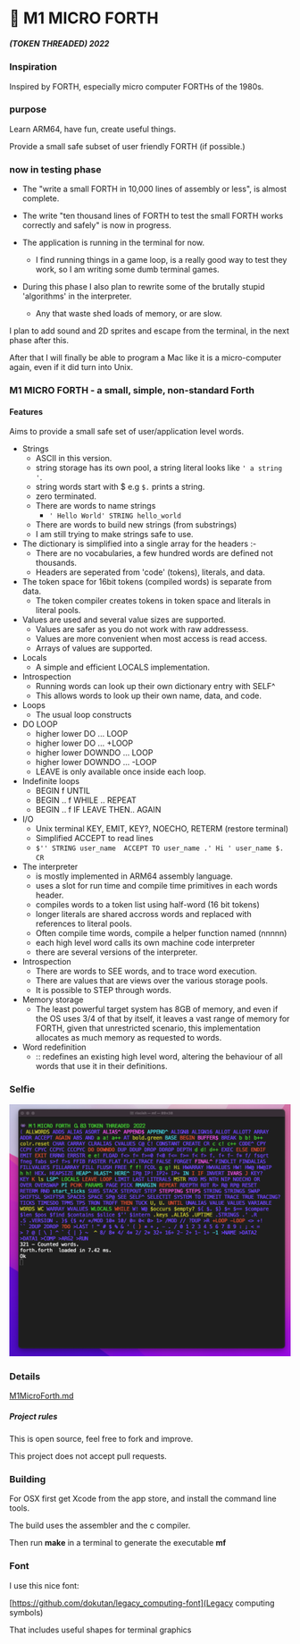 # 👾 M1 MICRO FORTH  

##### (TOKEN THREADED) 2022

### Inspiration

Inspired by FORTH, especially micro computer FORTHs of the 1980s.

### purpose

Learn ARM64, have fun, create useful things.

Provide a small safe subset of user friendly FORTH (if possible.)

### now in testing phase

- The "write a small FORTH in 10,000 lines of assembly or less", is almost complete.

- The write "ten thousand lines of FORTH to test the small FORTH works correctly and safely" is now in progress.

- The application is running in the terminal for now.

    - I find running things in a game loop, is a really good way to test they work, so I am writing some dumb terminal games.

- During this phase I also plan to rewrite some of the brutally stupid 'algorithms' in the interpreter.
    - Any that waste shed loads of memory, or are slow.

I plan to add sound and 2D sprites and escape from the terminal, in the next phase after this.

After that I will finally be able to program a Mac like it is a micro-computer again, even if it did turn into Unix.


###  M1 MICRO FORTH - a small, simple, non-standard Forth


#### Features 


Aims to provide a small safe set of user/application level words.

- Strings  
    - ASCII in this version.
    - string storage has its own pool, a string literal looks like  `' a string '`. 
    - string words start with $ e.g ```$.``` prints a string.
    - zero terminated.
    - There are words to name strings
        - ```' Hello World' STRING hello_world```
    - There are words to build new strings (from substrings)
    - I am still trying to make strings safe to use.
- The dictionary is simplified into a single array for the headers :-
    - There are no vocabularies, a few hundred words are defined not thousands.
    - Headers are seperated from 'code' (tokens), literals, and data.
- The token space for 16bit tokens (compiled words) is separate from data.
    - The token compiler creates tokens in token space and literals in literal pools.
- Values are used and several value sizes are supported.
    - Values are safer as you do not work with raw addressess.
    - Values are more convenient when most access is read access.
    - Arrays of values are supported.
- Locals 
    - A simple and efficient LOCALS implementation.
- Introspection
    - Running words can look up their own dictionary entry with SELF^  
    - This allows words to look up their own name, data, and code.
- Loops
    - The usual loop constructs
- DO LOOP
    - higher lower DO ... LOOP 
    - higher lower DO ... +LOOP
    - higher lower DOWNDO ... LOOP
    - higher lower DOWNDO ... -LOOP
    - LEAVE is only available once inside each loop.
- Indefinite loops
    - BEGIN f UNTIL
    - BEGIN .. f WHILE .. REPEAT
    - BEGIN .. f IF LEAVE THEN.. AGAIN 
- I/O
    - Unix terminal KEY, EMIT, KEY?, NOECHO, RETERM (restore terminal)
    - Simplified ACCEPT to read lines
    - ``` $'' STRING user_name  ACCEPT TO user_name .' Hi ' user_name $. CR ```
- The interpreter
    - is mostly implemented in ARM64 assembly language.
    - uses a slot for run time and compile time primitives in each words header.
    - compiles words to a token list using half-word (16 bit tokens)
    - longer literals are shared accross words and replaced with references to literal pools.
    - Often compile time words, compile a helper function named (nnnnn)
    - each high level word calls its own machine code interpreter 
    - there are several versions of the interpreter.
- Introspection
    - There are words to SEE words, and to trace word execution.
    - There are values that are views over the various storage pools.
    - It is possible to STEP through words.
- Memory storage
    - The least powerful target system has 8GB of memory, and even if the OS uses 3/4 of that by itself, it leaves a vast range of memory for FORTH, given that unrestricted scenario, this implementation allocates as much memory as requested to words.
- Word redefinition 
    - :: redefines an existing high level word, altering the behaviour of all words that use it in their definitions.


### Selfie
![Selfie](selfie.png)


### Details

[M1MicroForth.md](M1MicroForth.md)

##### Project rules

This is open source, feel free to fork and improve.

This project does not accept pull requests.


### Building

For OSX first get Xcode from the app store, and install the command line tools.

The build uses the assembler and the c compiler.

Then run **make** in a terminal to generate the executable **mf**



### Font

I use this nice font:

[https://github.com/dokutan/legacy_computing-font](Legacy computing symbols)

That includes useful shapes for terminal graphics
